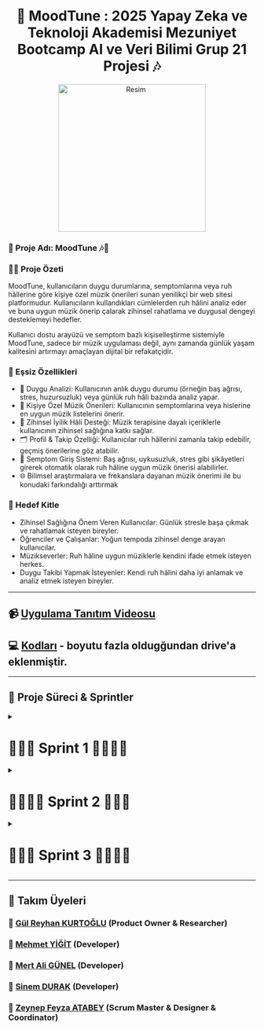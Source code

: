 <h1 align="center">📌 MoodTune : 2025 Yapay Zeka ve Teknoloji Akademisi Mezuniyet Bootcamp AI ve Veri Bilimi Grup 21 Projesi 🎶 </h1>

<div align="center">
  <img src="https://github.com/user-attachments/assets/4e11871f-e973-40bf-a2b9-e89824f2d345" width="300" alt="Resim">
</div>

### 🎯 Proje Adı:  MoodTune 🎶📱
### ✍🏻 Proje Özeti
MoodTune, kullanıcıların duygu durumlarına, semptomlarına veya ruh hâllerine göre kişiye özel müzik önerileri sunan yenilikçi bir web sitesi platformudur. Kullanıcıların kullandıkları cümlelerden ruh hâlini analiz eder ve buna uygun müzik önerip çalarak zihinsel rahatlama ve duygusal dengeyi desteklemeyi hedefler.

Kullanıcı dostu arayüzü ve semptom bazlı kişiselleştirme sistemiyle MoodTune, sadece bir müzik uygulaması değil, aynı zamanda günlük yaşam kalitesini artırmayı amaçlayan dijital bir refakatçidir.

### 🌟 Eşsiz Özellikleri
- 🎯 Duygu Analizi: Kullanıcının anlık duygu durumu (örneğin baş ağrısı, stres, huzursuzluk) veya günlük ruh hâli bazında analiz yapar.
- 🎵 Kişiye Özel Müzik Önerileri: Kullanıcının semptomlarına veya hislerine en uygun müzik listelerini önerir.
- 🧠 Zihinsel İyilik Hâli Desteği: Müzik terapisine dayalı içeriklerle kullanıcının zihinsel sağlığına katkı sağlar.
- 🗂️ Profil & Takip Özelliği: Kullanıcılar ruh hâllerini zamanla takip edebilir, geçmiş önerilerine göz atabilir.
- 💬 Semptom Giriş Sistemi: Baş ağrısı, uykusuzluk, stres gibi şikâyetleri girerek otomatik olarak ruh hâline uygun müzik önerisi alabilirler.
- 🌐 Bilimsel araştırmalara ve frekanslara dayanan müzik önerimi ile bu konudaki farkındalığı arttırmak

### 👥 Hedef Kitle
- Zihinsel Sağlığına Önem Veren Kullanıcılar: Günlük stresle başa çıkmak ve rahatlamak isteyen bireyler.
- Öğrenciler ve Çalışanlar: Yoğun tempoda zihinsel denge arayan kullanıcılar.
- Müzikseverler: Ruh hâline uygun müziklerle kendini ifade etmek isteyen herkes.
- Duygu Takibi Yapmak İsteyenler: Kendi ruh hâlini daha iyi anlamak ve analiz etmek isteyen bireyler.

----
## 📹 [Uygulama Tanıtım Videosu](https://youtu.be/wlHwRsIV63s)
## 💻 [Kodları](https://drive.google.com/drive/folders/1Qr17vDgNyyO6jun-MhmFbfyhrrftLa7l?usp=sharing) - boyutu fazla oldugğundan drive'a eklenmiştir.
----

## 📌 Proje Süreci & Sprintler
<details>
  <summary><h1>🏃🏻‍➡️ Sprint 1 🏃🏻‍♀️‍➡️</h1></summary>

  ![Sprint1](https://github.com/user-attachments/assets/dfccd73f-37ec-4dfe-a492-e1fde0bd88ae)
  
# Sprint 1 Review

**Sprint Tarihleri:** 21 Haziran - 6 Temmuz

## Proje Özeti

Bu sprintte ekip olarak tanışıp var olan fikirlerimiz üzerine tartıştık. Kullanıcıların ruh hallerine uygun şarkı öneren bir platform yapmaya karar verdik.

## Yapılan Çalışmalar

### 1. İlk Toplantı (21 Haziran)

İlk toplantımızı 21 Haziran'da gerçekleştirdik. Bu toplantıda tanıştık ve zihnimizdeki fikirler üzerine beyin fırtınası yaptık. Bir sonraki toplantıya kadar herkesin en az 1 fikirle gelmesi görevini verdik.

![İlk Toplantı](https://github.com/user-attachments/assets/f9e846a8-1bc9-4d63-9066-e294f9b908c1)


### 2. İkinci Toplantı (29 Haziran)

İkinci toplantımızı 22 Haziran'da gerçekleştirdik. Toplantıda proje hedeflerimizi, görev dağılımını ve sprint süresince yapılacak işleri belirledik.
  - ![İkinci Toplantı](https://github.com/user-attachments/assets/e7ed4df8-3ceb-431d-8a5c-d86fff4e509e)

## Yapılan Örnekler

### İlk UI Tasarımı Web Sitesinin
![WhatsApp Görsel 2025-06-30 saat 20 33 47_e0aa5a3a](https://github.com/user-attachments/assets/5b84fc60-6a7a-4ec2-a2ef-acc557cebdcf)

### Bilimsel Literatür Taraması Makale ve Linkler Müzik ve Sağlıkla İlişkili

- https://www.hayrendis.com/osmanlida-muzikle-tedavi/
- https://www.fikriyat.com/kultur-sanat/2018/04/11/musikiyle-gelen-sifa
- https://dergipark.org.tr/tr/download/article-file/420904
- https://dergipark.org.tr/tr/download/article-file/2790606
- https://nek.istanbul.edu.tr/ekos/TEZ/ILAFK2474.pdf
- https://dergipark.org.tr/tr/download/article-file/196882

---

**🎯 Sprint Hedefi:**
Bu sprintte, proje genelinde belirlenen 380 puanlık backlog’un ilk sprint’ine 100 puanlık iş yükü dahil edilerek başlanmıştır.

---

## Sprint Notları

- Sprint içinde tamamlanması tahmin edilen puan: **100 Puan**
- Puan tamamlama mantığı: Toplamda proje boyunca tamamlanması gereken 380 puanlık backlog bulunmaktadır. 3 sprint'e bölündüğünde ilk sprint'in en azından 100 ile başlaması gerektiğine karar verildi.
- Backlog düzeni ve Story seçimleri: Backlog'umuz ilk yapılacak story'lere göre düzenlenmiştir. Sprint başına tahmin edilen puan sayısını geçmeyecek şekilde sıradan seçimler yapılmaktadır. Story başına çıkan tahmin puanı, toplam puanın yarısından az tutulmuştur.
- Story'ler yapılacak işlere (task'lere) bölünmüştür. Trello Board'da gözüken kırmızı item'lar yapılacak işleri (task) gösterirken, mavi item'lar story'leri temsil etmektedir.
- Daily Scrum: Daily Scrum toplantılarının zamansal sebeplerden ötürü Slack üzerinden yapılmasına karar verilmiştir. Daily Scrum toplantısı örneği resim olarak Readme'de tarafımızdan paylaşılmaktadır.

---

### 📊 Puanlama ve Dağılım:

* **Toplam Backlog Puanı:** 380 puan
* **Sprint 1 için Tahmini Tamamlanma Puanı:** 100 puan
* **Story Başına Ortalama Puan:** Puanlar, toplam puanın yarısını geçmeyecek şekilde dengeli olarak tahmin edilmiştir.

---

### 📋 Backlog Düzeni ve Story Seçimi:

* Backlog, yapılacak işlerin öncelik sırasına göre düzenlenmiştir.
* Sprint’e dahil edilen işler, ilk sıradaki story’lerden seçilmiştir.
* **Story’ler**, **task**’lere bölünerek detaylandırılmıştır.
* Trello Board’daki:

  * **🔴 Kırmızı kartlar:** Task’leri (yapılacak işler) temsil eder.
  * **🔵 Mavi kartlar:** Story’leri temsil eder.

---

### ✅ Sprint 1’de Trello Board’a Göre Yapılan Dağılım:

**🔷 Done (Tamamlananlar):**

* UI tasarımı önerileri (SD, MG)
* Veri seti araştırması ve bulunması (MG)
* Platform ismi önerileri sunuldu

**🟧 Doing (Devam Edenler):**

* Uygulama Logosu Tasarımı
* Selçuklu ve Osmanlı dönemleri müzik makamları ile tedavi yöntemleri araştırması
* Düzenli Scrum Süreçlerinin Repo’ya Girilmesi

**🔴 To Do (Yapılacaklar):**

* Web sitesinin anasayfa kodlarını yazmak (SD)
* Veri setinin analizine başlamak (MG)
* Psikolojik rahatsızlıklar ve frekans ile tedavi yöntemlerinin araştırılması (GK)

---

### 🧪 Testing ve 👨‍💻 Code Review:

* Henüz bu sprintte Testing veya Code Review’a gönderilmiş kart bulunmamaktadır.
* Ancak bu sütunlar aktif olarak takip edilmektedir ve sonraki sprintlerde daha yoğun kullanılacaktır.
* Code Review sütununda Work In Progress (WIP) limiti olarak 3 kart sınırı belirlenmiştir (Şu an 4/3 uyarısı gözükmektedir).

---

### 🗓 Daily Scrum Kararı:

* Daily Scrum toplantıları **zamansal kısıtlamalar** nedeniyle **Slack üzerinden yazılı formatta** yapılmaktadır.
* Daily Scrum örneği, takım tarafından hazırlanan **README dosyasında** jpeg veya Word formatında paylaşılmıştır.

---

### 🧠 Ekstra Notlar:

* **Design & Research** sütunu aktif kullanılmakta olup, UI ve logo tasarımları bu başlık altında ilerletilmektedir.
* Story’ler; müzik, psikoloji, veri analizi ve yazılım olarak farklı temalara ayrılarak proje kapsamı geniş tutulmuştur.

---

### Trello üzerinden kanban oluşturuldu. 
### Takım üyeleri yapacaklarını ve yaptıklarını buraya girecektir.
### Bu haftaki Trello Görüntüsü
![Scrum 1 Trello](https://github.com/user-attachments/assets/68f347b5-c379-43ba-8728-7ad8e58d09e1)



---
## Alınan Kararlar:
- Ekipteki roller belirlenmiştir.
- Ekstra eklenmesi gereken özellikler belirlenmiştir.
- Uygulama fikri ve özellikleri netleştirilmiştir.

## Sprint Retrospective
- Takımın her üyesi yapacağı görevleri trello üzerine yazması kararı alınmıştır. 
- Tahmin puanları gözden geçirilmeli ve sprint planlama toplantılarında gerekli geri bildirimlerin developer'lar tarafından verildiğine emin olunmalı.
- Üçüncü toplantımıza katılım saati önceden netleştiremediğimizden katılım az oldu bu noktada önceden bir saat ileri alınması talep ediliyorsa herkes slack kanalında belirtilen saatte buluşacak.
 
</details>

<details>
  <summary><h1>🏃🏻‍♀️‍➡️ Sprint 2 🏃🏻‍➡️</h1></summary>

# Sprint 2 Review
![SPRINT 2](https://github.com/user-attachments/assets/3c9beb51-8700-4779-829f-a857dbe4216a)

**Sprint Tarihleri:** 7 Temmuz - 20 Temmuz

## Yapılan Çalışmalar
### 1. İlk Toplantı (13 Temmuz)

Bu sprintteki ilk toplantımızı 13 Temmuz'da gerçekleştirdik. Toplantıda şu zamana kadar yapılmış olanlar, proje hedeflerimizi, görev dağılımını ve sprint süresince yapılacak işleri belirledik. 
Gemini AI appini deneyimledik. Müzik generate etmek adına var olan araçlara baktık. Logomuza karar verdik.

- https://ai.google.dev/gemini-api/docs/music-generation?hl=tr (Google'ın müzik generate eden api)
  
- https://aistudio.google.com/apps?source=showcase (UI ve kod kısmında araştırdığımız AI Studio)

- https://suno.com/ ( Müzik generate etmek adına kullanabilir miyiz diye düşündük)

- https://ai.google.dev/gemini-api/docs/music-generation?hl=tr (Müzik generate etmek için kullanabilir miyiz diye düşündük ama şu an kullanımda değilmiş.)

![WhatsApp Görsel 2025-07-13 saat 20 55 57_0d23237c](https://github.com/user-attachments/assets/dc2f6dc2-a3ed-4a81-9cf7-26d5c9189b13)
![WhatsApp Görsel 2025-07-13 saat 21 00 51_c15d0a45](https://github.com/user-attachments/assets/12a62a2e-ae08-4b8b-b9bf-347f11526e9f)

Karar Verilen Logo
![WhatsApp Görsel 2025-07-13 saat 20 16 10_f930f12c](https://github.com/user-attachments/assets/18e80d49-4041-4176-b5ad-ce3f83c3110b)


### 2. İkinci Toplantı (20 Temmuz)

<div align="center">
  <img src="https://github.com/user-attachments/assets/46091757-9a0d-4662-b7cd-7f8d4e6de8d2" width="400" alt="İkinci Toplantı Görseli">
</div>


İkinci toplantımızı yine Slack kanalımız üzerinden huddle'da 20 Temmuz'da gerçekleştirdik. Bu toplantıda sprint ilerleyişini değerlendirdik ve gerekli düzenlemeleri yaptık.

CSS ve html ile prototip mvp geliştirildi.

https://github.com/user-attachments/assets/a7f4a346-16af-4fd2-aa2a-1d1c21e012a2

- Son versiyon [kodları](https://github.com/wissenschaftlerin/yzta_bootcamp_ai_data_group21/tree/main/Codes) Github reposuna eklendi.

### Screenshotlar

#### Key Wordsler ile Şarkı Oynatılması Kararlaştırıldı
  
![WhatsApp Görsel 2025-07-14 saat 00 02 49_62cfaa0b](https://github.com/user-attachments/assets/d1136d9c-7086-421c-af10-cc00f34de430)

- Kelime ve cümlelere göre müzik veri seti oluşturmaya karar verdik.

- Örnek Keywords Listesi Çıkarıldı

<h2>🎧 moodKeywords</h2>
  <pre><code>
const moodKeywords = {
  stres: '',
  yorgun: '',
  mutlu: '',
  enerjik: '',
  huzunlu: '',
  sakin: '',
  heyecanlı: '',
  endişeli: '',
  neşeli: '',
  karamsar: '',
  umutlu: '',
  öfkeli: '',
  rahat: '',
  melankolik: '',
  şaşkın: '',
  motive: '',
  yalnız: '',
  aşık: '',
  kırgın: '',
  gergin: '',
  nostaljik: '',
  korkmuş: '',
  sabırsız: '',
  tatmin: '',
  huzurlu: '',
  hayal_kirikligi: '',
  içe_dönük: '',
  dışa_dönük: '',
  coşkulu: '',
  duygusal: '',
  boşlukta: '',
  kıskanç: '',
  özlem_dolu: '',
  tedirgin: '',
  keyifli: '',
  dengesiz: '',
  canlı: '',
  düşünceli: '',
  dalgın: '',
  kararlı: '',
  memnun: '',
  karmaşık: '',
  nötr: '',
  mahcup: '',
  coşkusuz: '',
  dirençli: '',
  üzgün: '',
  memnuniyetsiz: '',
  ilham_dolu: '',
  kaygılı: '',
  donuk: '',
  hayran: '',
  şaşırmış: '',
  minnettar: '',
  huzursuz: '',
  kırılgan: '',
  boş: '',
  kızgın: '',
  sevinçli: '',
  pişman: '',
  iç_huzurlu: '',
  utanmış: '',
  kafası_karışık: '',
  cesur: '',
  korkak: '',
  duygusuz: '',
  taşkın: '',
  çekingen: '',
  gevşemiş: '',
  agresif: '',
  mesafeli: '',
  mutmain: '',
  içsel_çatışmalı: '',
  dertli: '',
  spiritüel: '',
  endorfin_dolu: '',
  bunalmış: '',
  zihinsel_yorgun: '',
  duygusal_yorgun: '',
  tükenmiş: '',
  hissizleşmiş: '',
  yetersiz: '',
  başarılı: '',
  yenilmiş: '',
  rekabetçi: '',
  özgüvenli: '',
  içe_kapanık: '',
  düşüncelerle_boğulmuş: '',
  umut_kırıcı: '',
  sabırlı: '',
  anlayışlı: '',
  ne_istediğini_bilen: '',
  eksik: '',
  tamamlanmış: '',
  terk_edilmiş: '',
  ait_hisseden: '',
  çatışmalı: '',
  panik: '',
  kararsız: '',
  mutmain: '',
  duygusal_doygun: '',
  hassas: '',
  kendinden_emin: '',
  reddedilmiş: '',
  istekli: '',
  bitkin: '',
  baskı_altında: '',
  içsel_güçlü: '',
  kafası_dolu: '',
  yalnız_hissediyor: '',
  içsel_sıkışmış: '',
  duygularını_anlamayan: '',
  aşırı_hevesli: '',
  duygularına_kapılmış: '',
  sevilmiş: '',
  küçümsenmiş: '',
  aşağılanmış: '',
  ait_olmayan: '',
  güvenli: '',
  riskli: '',
  sorumluluk_dolu: '',
  rahatlamış: '',
  huzur_arayan: '',
  kendini_arıyan: '',
  tatminsiz: '',
  içi_ışıyan: '',
  yoğun: '',
  özverili: '',
  yardımsever: '',
  takdir_edilmiş: '',
  dışlanmış: '',
  kırılganlıkta_kayıp: '',
  umut_ışığı_görmüş: '',
  özgür: '',
  tutsak: '',
  baskılanmış: '',
  ilgi_istiyor: '',
  bağlılık_dolmuş: '',
  boşvermiş: '',
  duygularına_hakim: '',
  boğulmuş: '',
  umutla_bekleyen: ''
};
  </code></pre>

  <h2>🧠 moodClasses</h2>
  <pre><code>
const moodClasses = {
  pozitif: [
    'mutlu', 'neşeli', 'sevinçli', 'ilham_dolu', 'huzurlu', 'rahat', 'umutlu',
    'canlı', 'heyecanlı', 'özverili', 'takdir_edilmiş', 'tatmin', 'kendinden_emin',
    'başarılı', 'özgüvenli', 'coşkulu', 'keyifli', 'ilgi_istiyor', 'duygularına_hakim',
    'iç_huzurlu', 'özgür', 'bağlılık_dolmuş', 'hassas', 'güvenli', 'takdir_edilmiş'
  ],

  negatif: [
    'üzgün', 'hüzünlü', 'yorgun', 'stres', 'kırgın', 'karamsar', 'öfke', 'kızgın',
    'kıskanç', 'hissizleşmiş', 'tatminsiz', 'baskı_altında', 'bunalmış', 'düşüncelerle_boğulmuş',
    'huzursuz', 'kaygılı', 'endişeli', 'zorlanmış', 'boğulmuş', 'terk_edilmiş', 'reddedilmiş',
    'aşağılanmış', 'dışlanmış', 'tutsak', 'riskli', 'zorlanmış', 'baskılanmış', 'gergin'
  ],

  nötr_ve_karmaşık: [
    'düşünceli', 'karmaşık', 'dalgın', 'kararsız', 'nötr', 'donuk', 'mesafeli', 
    'dengesiz', 'çekingen', 'duygusal', 'duygusuz', 'kafası_karışık', 'boş', 'eksik', 
    'içsel_çatışmalı', 'çelişkili', 'huzur_arayan', 'içsel_sıkışmış', 'duygularını_anlamayan'
  ],

  motivasyon_yüksek: [
    'enerjik', 'motive', 'kararlı', 'dirençli', 'istekli', 'rekabetçi', 'cesur',
    'ne_istediğini_bilen', 'içsel_güçlü', 'umutla_bekleyen'
  ],

  düşük_enerjili_yorgun: [
    'bitkin', 'tükenmiş', 'yorgun', 'zihinsel_yorgun', 'duygusal_yorgun', 'boşlukta',
    'mahcup', 'coşkusuz', 'içe_kapanık', 'çekingen', 'başarısız', 'yenilmiş', 'kafası_dolu'
  ],

  sevgi_ve_bağlılık: [
    'aşık', 'özlem_dolu', 'nostaljik', 'ait_hisseden', 'sevgi_dolu', 'hayran',
    'özlemli', 'sevilmiş', 'ait_olmayan', 'bağlılık_dolmuş', 'özverili'
  ],

  kontrol_ve_güç: [
    'kendinden_emin', 'özgüvenli', 'kararlı', 'duygularına_hakim', 'sabırlı',
    'anlayışlı', 'sorumluluk_dolu', 'güvenli', 'kendini_arıyan', 'özgür'
  ]
};
  </code></pre>

  <h2>🎵 moodClassTracks</h2>
  <pre><code>
const moodClassTracks = {
  pozitif: [
    'https://www.soundhelix.com/examples/mp3/SoundHelix-Song-1.mp3',
    'https://www.soundhelix.com/examples/mp3/SoundHelix-Song-2.mp3'
  ],
  negatif: [
    'https://www.soundhelix.com/examples/mp3/SoundHelix-Song-3.mp3',
    'https://www.soundhelix.com/examples/mp3/SoundHelix-Song-4.mp3'
  ],
  nötr_ve_karmaşık: [
    'https://www.soundhelix.com/examples/mp3/SoundHelix-Song-5.mp3',
    'https://www.soundhelix.com/examples/mp3/SoundHelix-Song-6.mp3'
  ],
  motivasyon_yüksek: [
    'https://www.soundhelix.com/examples/mp3/SoundHelix-Song-7.mp3',
    'https://www.soundhelix.com/examples/mp3/SoundHelix-Song-8.mp3'
  ],
  düşük_enerjili_yorgun: [
    'https://www.soundhelix.com/examples/mp3/SoundHelix-Song-9.mp3',
    'https://www.soundhelix.com/examples/mp3/SoundHelix-Song-10.mp3'
  ],
  sevgi_ve_bağlılık: [
    'https://www.soundhelix.com/examples/mp3/SoundHelix-Song-11.mp3',
    'https://www.soundhelix.com/examples/mp3/SoundHelix-Song-12.mp3'
  ],
  kontrol_ve_güç: [
    'https://www.soundhelix.com/examples/mp3/SoundHelix-Song-13.mp3',
    'https://www.soundhelix.com/examples/mp3/SoundHelix-Song-14.mp3'
  ]
};
  </code></pre>

</body>
</html>


#### Ruh Hali Değişimine Göre Ekran Görüntüleri
![WhatsApp Görsel 2025-07-20 saat 13 56 20_dfce600b](https://github.com/user-attachments/assets/ce6daa92-9419-42d2-9e66-21b97a7aee22)

![WhatsApp Görsel 2025-07-20 saat 13 56 52_2906d3a8](https://github.com/user-attachments/assets/2ab60afe-8b07-4e51-98a7-af7204df9202)


## Puanlandırma

- User Story'ler product backlog'ların içine yazılmıştır. Product backlog item'lara tıklandığında hikayelerin detayları okunabilir.
- Sprint içinde tamamlanması tahmin edilen puan: **90 Puan**
- Puan tamamlama mantığı: Toplamda proje boyunca tamamlanması gereken 380 puanlık backlog bulunmaktadır. İlk sprintte tamamlanan 100 puandan sonra, bu sprintte 90 puan tamamlanması hedeflenmiştir.
- Backlog düzeni ve Story seçimleri: Backlog'umuz ilk yapılacak story'lere göre düzenlenmiştir. Sprint başına tahmin edilen puan sayısını geçmeyecek şekilde sıradan seçimler yapılmaktadır.
- Story'ler yapılacak işlere (task'lere) bölünmüştür. Trello Board'da gözüken kırmızı item'lar yapılacak işleri (task)

Sprint Sonu Trello Ekran Görüntüsü

<img width="1521" height="753" alt="image" src="https://github.com/user-attachments/assets/b9d28073-37b8-444c-8fa2-876ade0a3555" />

---

<h2>🏃🏻‍♀️ Sprint Sonu Değerlendirmesi 🏃🏻‍</h2>

<h3>🔹 Sprint Notları</h3>
<p>
Sprint 2 boyunca 13 Temmuz ve 20 Temmuz tarihlerinde olmak üzere iki toplantı gerçekleştirildi. 
İlk toplantıda proje hedefleri, görev dağılımı ve araştırmalar yapıldı. Gemini AI uygulaması incelendi, müzik üretimi üzerine araçlar değerlendirildi ve logo belirlendi. 
İkinci toplantıda MVP prototipi geliştirildi ve sprint ilerlemesi gözden geçirildi.
</p>

<h3>🔹 Tahmin Edilen Tamamlanacak Puan</h3>
<p>
Sprint başında hedeflenen çıktılar: proje logosunun belirlenmesi, uygun araçların araştırılması ve ilk prototipin hazırlanmasıydı. Bu hedeflerin tamamı başarıyla gerçekleştirildi.
</p>

<h3>🔹 Tahmin Mantığı</h3>
<p>
Görevler, ilk toplantıda belirlenen iş yüküne ve süreye göre bölündü. Logo tasarımı, araç araştırmaları ve HTML-CSS ile MVP oluşturma işleri tahmini olarak zaman planlaması yapılarak dağıtıldı.
</p>

<h3>🔹 Daily Scrum</h3>
<p>
Ekip, WhatsApp üzerinden günlük olarak ilerlemelerini ve karşılaştıkları problemleri paylaştı. Böylece iletişim sürekli ve güncel tutuldu.
</p>

<h3>🔹 Sprint Board Updates</h3>
<p>
Görevler toplantılarda gözden geçirildi ve ilerlemeler sprint board'da güncellendi. Proje akışı takip edildi ve gerekli durumlarda görevler revize edildi.
</p>

<h3>🔹 Screenshot</h3>
<p>
Sprint boyunca geliştirilen tasarımlara ait ekran görüntüleri alındı. Ruh haline göre ekranlar ve kullanıcıdan alınacak anahtar kelimelere göre şarkı önerisi yapılması kararlaştırıldı. Ayrıca logo ve arayüz tasarım örnekleri paylaşıldı.
</p>

<h3>🔹 Sprint Review</h3>
<p>
Sprint sonunda geliştirilen HTML-CSS prototip, fonksiyonel olarak gözden geçirildi. MVP’nin temel işlevi çalışır duruma getirildi ve kullanıcı arayüzüne ait görseller oluşturuldu.
</p>

<h3>🔹 Sprint Retrospective</h3>
<p>
Ekip üyeleri süreç boyunca hangi kısımların verimli olduğunu ve hangi kısımlarda iyileştirme yapılabileceğini değerlendirdi. Takım içi iletişim güçlüydü; ancak bazı kısımlar değişince veri testiyle ilgilenen arkadaşımız boşta kaldı.
  Kelime değil cümle de keyword olarak seçebilecek bir şekile getirelim ve müzik dataseti oluşturalım diye karar verdik. Ek olarak sitemize ekip üyelerinin fotoğrafları bölümleri, vizyonumuz ve misyonumuzun da eklenmesine karar verildi.
</p>


</details>


<details>
  <summary><h1>🏃🏻‍➡️ Sprint 3 🏃🏻‍♀️‍➡️</h1></summary>

# Sprint 3 Review

![SPRINT 3](https://github.com/user-attachments/assets/1c01ec84-9f8d-488e-9e31-539aeb3e2604)

**Sprint Tarihleri:** 21 Temmuz - 3 Ağustos

## Yapılan Çalışmalar

### Yapılması Gereken Eksiklerin Belirlenmesi & Görev Dağılımı

- AI entegrasyonunu nasıl yapabiliriz diye tartıştık.
- Web sitesine ekip kısmı ve projeninin tanıtım vizyon misyonunun eklenmesi kararını alıp uyguladık.
- Müzikleri çağırmada algoritmadaki değişiklikleri müziklerin internet yolu soundcloud üzerinden gelmesini düzenledik.

## Screenshotlar 

### Ekip Sayfası
![WhatsApp Görsel 2025-08-03 saat 17 18 14_777c727b](https://github.com/user-attachments/assets/747f2f00-59b6-4981-9b9c-ff76d38eab71)

### **Sitenin Görünümü** 
<img width="1264" height="587" alt="image" src="https://github.com/user-attachments/assets/122666b9-21e2-46b1-983e-4a94ca57299f" />

### Bilimsel Araştırmaların Derlenmesi (Makama ve Frekansa Göre İyi Gelen Hastalıklar & Semptomlar)
<img width="1104" height="561" alt="image" src="https://github.com/user-attachments/assets/628a292c-173f-426a-9a54-a31ac7e4e012" />


## Puanlandırma

- User Story'ler product backlog'ların içine yazılmıştır. Product backlog item'lara tıklandığında hikayelerin detayları okunabilir.
- Sprint içinde tamamlanması tahmin edilen puan: **90 Puan**
- Puan tamamlama mantığı: Toplamda proje boyunca tamamlanması gereken 380 puanlık backlog bulunmaktadır. İlk sprintte tamamlanan 100 puandan sonra, bu sprintte 90 puan tamamlanması hedeflenmiştir.
- Backlog düzeni ve Story seçimleri: Backlog'umuz ilk yapılacak story'lere göre düzenlenmiştir. Sprint başına tahmin edilen puan sayısını geçmeyecek şekilde sıradan seçimler yapılmaktadır.
- Story'ler yapılacak işlere (task'lere) bölünmüştür. Trello Board'da gözüken kırmızı item'lar yapılacak işleri (task)

  
## Sprint Sonu Trello Board

<img width="857" height="756" alt="image" src="https://github.com/user-attachments/assets/49ba8bdb-5edd-4c50-b6d7-8a16743710ea" />

<h2>🏃🏻‍♀️ Sprint Sonu Değerlendirmesi 🏃🏻‍</h2>

<h3>🔹 Sprint Notları</h3>
<p>
Sprint 3 boyunca proje geliştirme süreci devam etti ve ekip üyeleri aktif bir şekilde görevlerini yerine getirdi. 
Yeni müziklerin oluşturulması, site içeriğinin genişletilmesi ve ekip tanıtım bölümlerinin geliştirilmesi bu sprintin ana odak noktalarıydı. 
Ayrıca bilimsel açıklamalarla içeriğin desteklenmesi sağlandı.
</p>

<h3>🔹 Tahmin Edilen Tamamlanacak Puan</h3>
<p>
Sprint hedefleri: 
<ul>
  <li>Suno.AI ile yeni müziklerin üretilerek kütüphaneye eklenmesi</li>
  <li>Siteye ekip üyelerinin LinkedIn profillerine yönlendiren bağlantıların eklenmesi</li>
  <li>Bilimsel temellere dair açıklamaların ilgili bölümlere yerleştirilmesi</li>
</ul>
Bu hedeflerin tamamı başarıyla gerçekleştirildi.
</p>

<h3>🔹 Tahmin Mantığı</h3>
<p>
Görevler önceki sprint çıktıları temel alınarak detaylandırıldı. 
Müzik üretimi, içerik düzenleme ve bağlantı ekleme görevleri iş yüküne göre dağıtıldı ve zaman planlamasıyla ilerletildi.
</p>

<h3>🔹 Daily Scrum</h3>
<p>
Ekip, günlük olarak WhatsApp üzerinden iletişimini sürdürdü. 
Gelişmeler, karşılaşılan zorluklar ve öneriler düzenli olarak paylaşıldı.
</p>

<h3>🔹 Sprint Board Updates</h3>
<p>
Görevler sprint board üzerinden takip edilerek güncellendi. 
Tamamlanan görevler "done" sütununa taşındı.
</p>

<h3>🔹 Screenshot</h3>
<p>
Yeni eklenen ekip tanıtım bölümü (LinkedIn bağlantılarıyla birlikte), müzik kütüphanesi ekranı ve bilimsel açıklama sayfalarının ekran görüntüleri alındı ve belgelerde yer aldı.
</p>

<h3>🔹 Sprint Review</h3>
<p>
Sprint sonunda geliştirilen içerikler gözden geçirildi. 
Suno.AI ile üretilen müzikler başarıyla entegre edildi. 
Kullanıcı arayüzü daha kapsamlı ve fonksiyonel hale getirildi.
</p>

<h3>🔹 Sprint Retrospective</h3>
<p>
Ekip, yapılan yeniliklerin projeye değer kattığını belirtti. 
Bilimsel açıklamalar projenin güvenilirliğini artırdı. 
Zaman yönetiminin bazı anlarda zorlayıcı olduğu fark edildi. 
Bir sonraki sprintte etiketleme sistemi geliştirilerek, kullanıcı girdilerine daha rafine müzik önerileri sunulması hedeflendi.
</p>


</details>

</details>


----
## 🤖 Takım Üyeleri

### 🚀 [Gül Reyhan KURTOĞLU](https://www.linkedin.com/in/g%C3%BClrey-kurtoglu?utm_source=share&utm_campaign=share_via&utm_content=profile&utm_medium=ios_app) (Product Owner & Researcher)
### 🚀 [Mehmet YİĞİT](https://www.linkedin.com/in/mehmet-yigit-700127199?utm_source=share&utm_campaign=share_via&utm_content=profile&utm_medium=android_app) (Developer)
### 🚀 [Mert Ali GÜNEL](https://www.linkedin.com/in/mertalig%C3%BCnel?utm_source=share&utm_campaign=share_via&utm_content=profile&utm_medium=android_app) (Developer)
### 🚀 [Sinem DURAK](https://www.linkedin.com/in/sinem-durak/) (Developer)
### 🚀 [Zeynep Feyza ATABEY](https://www.linkedin.com/in/zeynepfeyzatabey/) (Scrum Master & Designer & Coordinator)
